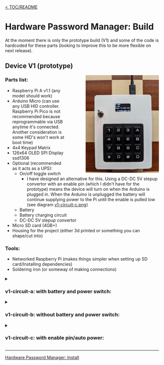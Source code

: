 [< TOC/README](../README.md)
# Hardware Password Manager: Build

At the moment there is only the prototype build (V1) and some of the code is hardcoded for these parts (looking to improve this to be more flexible on next release).

## Device V1 (prototype) 

<img style="float: right;margin-left:64px;max-width:25vw;" src="./assets/v1/v1-device.jpg" alt="V1-device">

### Parts list:
- Raspberry Pi A v1.1 (any model should work)
- Arduino Micro (can use any USB HID controller. Raspberry Pi Pico is not recommended because reprogrammable via USB anytime it's connected. Another consideration is some HID's won't work at boot time)
- 4x4 Keypad Matrix 
- 126x64 OLED SPI Display ssd1306 
- Optional (recommended as it acts as a UPS):
    - On/off toggle switch
        - I have designed an alternative for this. Using a DC-DC 5V stepup convertor with an enable pin (which I didn't have for the prototype) means the device will turn on when the Arduino is plugged in. When  the Arduino is unplugged the battery will continue supplying power to the Pi until the enable is pulled low (see diagram [v1-circuit-c.png](./assets/v1/v1-circuit-c.png))
    - Battery
    - Battery charging circuit  
    - DC-DC 5V stepup convertor
- Micro SD card (4GB+)
- Housing for the project (either 3d printed or something you can shape/cut into)

### Tools:
- Networked Raspberry Pi (makes things simpler when setting up SD card/Installing dependencies)
- Soldering iron (or someway of making connections)

<details>
    <summary><h3>v1-circuit-a: with battery and power switch:</h3></summary>

![v1-circuit-a.png](./assets/v1/v1-circuit-a.png)
</details>

<details>
    <summary><h3>v1-circuit-b: without battery and power switch:</h3></summary>

![v1-circuit-b.png](./assets/v1/v1-circuit-b.png)
</details>

<details>
    <summary><h3>v1-circuit-c: with enable pin/auto power:</h3></summary>

![v1-circuit-c.png](./assets/v1/v1-circuit-c.png)
    * Note: I've not yet tested this or added the enable pin from the Pi to the code or setup, so this might take some adjustments to get working *
</details>
  
--------------------------------------------

[Hardware Password Manager: Install](./install.md)